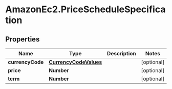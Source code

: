# AmazonEc2.PriceScheduleSpecification

## Properties

Name | Type | Description | Notes
------------ | ------------- | ------------- | -------------
**currencyCode** | [**CurrencyCodeValues**](CurrencyCodeValues.md) |  | [optional] 
**price** | **Number** |  | [optional] 
**term** | **Number** |  | [optional] 


